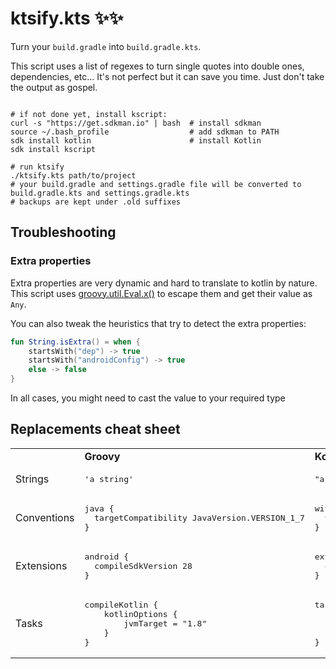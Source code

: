 # ktsify.kts ✨✨

Turn your `build.gradle` into `build.gradle.kts`.

This script uses a list of regexes to turn single quotes into double ones, dependencies, etc... It's not perfect but it can save you time. Just don't take the output as gospel.

```shell script

# if not done yet, install kscript:
curl -s "https://get.sdkman.io" | bash  # install sdkman
source ~/.bash_profile                  # add sdkman to PATH
sdk install kotlin                      # install Kotlin
sdk install kscript

# run ktsify
./ktsify.kts path/to/project
# your build.gradle and settings.gradle file will be converted to build.gradle.kts and settings.gradle.kts
# backups are kept under .old suffixes
```


## Troubleshooting

### Extra properties

Extra properties are very dynamic and hard to translate to kotlin by nature. This script uses [groovy.util.Eval.x()](http://docs.groovy-lang.org/latest/html/api/groovy/util/Eval.html) to escape them and get their value as `Any`. 

You can also tweak the heuristics that try to detect the extra properties:

```kotlin
fun String.isExtra() = when {
    startsWith("dep") -> true
    startsWith("androidConfig") -> true
    else -> false
}
```

In all cases, you might need to cast the value to your required type 

## Replacements cheat sheet

<table>
<tr><td></td><td><b>Groovy</b></td><td><b>Kotlin</b></td></tr>

<tr>
<td>Strings</td>
<td><pre>'a string'</pre></td>
<td><pre>"a string"</pre></td>
</tr>

<tr>
<td>Conventions</td>
<td>
<pre>
java {
  targetCompatibility JavaVersion.VERSION_1_7
}
</pre>
</td>
<td>
<pre>
withConvention(JavaPluginConvention::class) {
  targetCompatibility = JavaVersion.VERSION_1_7
}
</pre>
</td>
</tr>

<tr>
<td>Extensions</td>
<td>
<pre>
android {
  compileSdkVersion 28
}
</pre>
</td>
<td>
<pre>
extensions.findByType(BaseExtension::class.java)!!.apply {
  compileSdkVersion(28)
}
</pre>
</td>
</tr>

<tr>
<td>Tasks</td>
<td>
<pre>
compileKotlin {
    kotlinOptions {
        jvmTarget = "1.8"
    }
}
</pre>
</td>
<td>
<pre>
tasks.withType&lt;KotlinCompile&gt; {
    kotlinOptions {
        jvmTarget = "1.8"
    }
}
</pre>
</td>
</tr>
</table>



